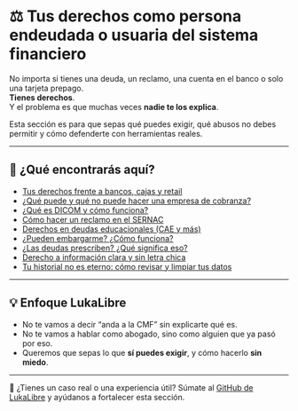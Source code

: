 # ⚖️ Tus derechos como persona endeudada o usuaria del sistema financiero

No importa si tienes una deuda, un reclamo, una cuenta en el banco o solo una tarjeta prepago.  
**Tienes derechos**.  
Y el problema es que muchas veces **nadie te los explica**.

Esta sección es para que sepas qué puedes exigir, qué abusos no debes permitir y cómo defenderte con herramientas reales.

---

## 📌 ¿Qué encontrarás aquí?

- [Tus derechos frente a bancos, cajas y retail](tus-derechos-financieros.md)
- [¿Qué puede y qué no puede hacer una empresa de cobranza?](cobranza-abusiva.md)
- [¿Qué es DICOM y cómo funciona?](que-es-dicom.md)
- [Cómo hacer un reclamo en el SERNAC](reclamos-sernac.md)
- [Derechos en deudas educacionales (CAE y más)](derechos-deuda-educacional.md)
- [¿Pueden embargarme? ¿Cómo funciona?](embargos.md)
- [¿Las deudas prescriben? ¿Qué significa eso?](prescripcion-deuda.md)
- [Derecho a información clara y sin letra chica](informacion-transparente.md)
- [Tu historial no es eterno: cómo revisar y limpiar tus datos](limpiar-historial.md)

---

## 💡 Enfoque LukaLibre

- No te vamos a decir “anda a la CMF” sin explicarte qué es.
- No te vamos a hablar como abogado, sino como alguien que ya pasó por eso.
- Queremos que sepas lo que **sí puedes exigir**, y cómo hacerlo **sin miedo**.

---

📌 ¿Tienes un caso real o una experiencia útil? Súmate al [GitHub de LukaLibre](https://github.com/tuusuario/lukalibre) y ayúdanos a fortalecer esta sección.
